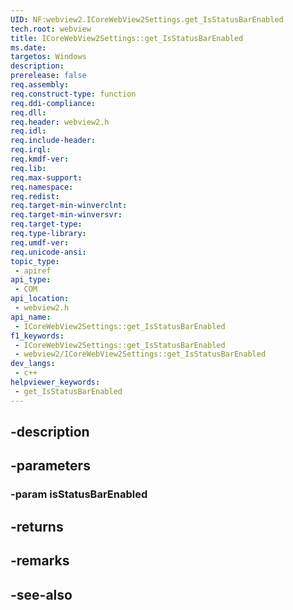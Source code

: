 ```yaml
---
UID: NF:webview2.ICoreWebView2Settings.get_IsStatusBarEnabled
tech.root: webview
title: ICoreWebView2Settings::get_IsStatusBarEnabled
ms.date: 
targetos: Windows
description: 
prerelease: false
req.assembly: 
req.construct-type: function
req.ddi-compliance: 
req.dll: 
req.header: webview2.h
req.idl: 
req.include-header: 
req.irql: 
req.kmdf-ver: 
req.lib: 
req.max-support: 
req.namespace: 
req.redist: 
req.target-min-winverclnt: 
req.target-min-winversvr: 
req.target-type: 
req.type-library: 
req.umdf-ver: 
req.unicode-ansi: 
topic_type:
 - apiref
api_type:
 - COM
api_location:
 - webview2.h
api_name:
 - ICoreWebView2Settings::get_IsStatusBarEnabled
f1_keywords:
 - ICoreWebView2Settings::get_IsStatusBarEnabled
 - webview2/ICoreWebView2Settings::get_IsStatusBarEnabled
dev_langs:
 - c++
helpviewer_keywords:
 - get_IsStatusBarEnabled
---
```


## -description

## -parameters

### -param isStatusBarEnabled

## -returns

## -remarks

## -see-also

